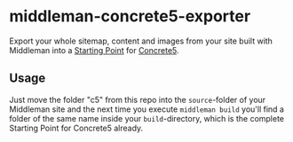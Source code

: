 # middleman-concrete5-exporter

Export your whole sitemap, content and images from your site built with Middleman into a [Starting Point](http://andrewembler.com/posts/concrete5-5.5-content-import-format-sample-content-and-starting/) for [Concrete5](http://www.concrete5.org/).


## Usage

Just move the folder "c5" from this repo into the `source`-folder of
your Middleman site and the next time you execute `middleman build`
you'll find a folder of the same name inside your `build`-directory,
which is the complete Starting Point for Concrete5 already.
